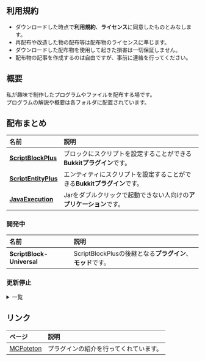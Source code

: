 ## 利用規約
- ダウンロードした時点で**利用規約**、**ライセンス**に同意したものとみなします。  
- 再配布や改造した物の配布等は配布物のライセンスに準じます。  
- ダウンロードした配布物を使用して起きた損害は一切保証しません。  
- 配布物の記事を作成するのは自由ですが、事前に連絡を行ってください。  

## 概要
私が趣味で制作したプログラムやファイルを配布する場です。  
プログラムの解説や概要は各フォルダに配置されています。  

## 配布まとめ
| 名前 | 説明 |
|:---|:---|
| [**ScriptBlockPlus**](https://github.com/yuttyann/FileArchive/tree/main/ScriptBlockPlus) | ブロックにスクリプトを設定することができる**Bukkitプラグイン**です。 |
| [**ScriptEntityPlus**](https://github.com/yuttyann/FileArchive/tree/main/ScriptEntityPlus) | エンティティにスクリプトを設定することができる**Bukkitプラグイン**です。 |
| [**JavaExecution**](https://github.com/yuttyann/FileArchive/tree/main/JavaExecution) | Jarをダブルクリックで起動できない人向けの**アプリケーション**です。 |

### 開発中
| 名前 | 説明 |
|:---|:---|
| **ScriptBlock-Universal** | ScriptBlockPlusの後継となる**プラグイン**、**モッド**です。 |

### 更新停止
<details>
<summary>一覧</summary>

| 名前 | 説明 |
|:---|:---|
| [AntiKnockBack](https://github.com/yuttyann/FileArchive/tree/main/AntiKnockBack) | エンティティのノックバックを無効化する**Bukkitプラグイン**です。 |
| [AutoMessage](https://github.com/yuttyann/FileArchive/tree/main/AutoMessage) | 任意のメッセージを定期的に送信することができる**Bukkitプラグイン**です。 |
| [AutoRespawn](https://github.com/yuttyann/FileArchive/tree/main/AutoRespawn) | リスポーン時の画面をスキップすることができる**Bukkitプラグイン**です。 |
| [BlockHat](https://github.com/yuttyann/FileArchive/tree/main/BlockHat) | ブロックをプレイヤー頭部に装備することができる**Bukkitプラグイン**です。 |
| [CheckPoint](https://github.com/yuttyann/FileArchive/tree/main/CheckPoint) | チェックポイントの保存と移動が可能になる**Bukkitプラグイン**です。 |
| [CustomChat](https://github.com/yuttyann/FileArchive/tree/main/CustomChat) | プレイヤーのチャットをカスタムすることができる**Bukkitプラグイン**です。 |
| [CustomMessage](https://github.com/yuttyann/FileArchive/tree/main/CustomMessage) | ゲーム内の様々なメッセージを変更することができる**Bukkitプラグイン**です。 |
| [GunCoolTime](https://github.com/yuttyann/FileArchive/tree/main/GunCoolTime) | 銃を持ち替えた際のクールタイムを追加する**Bukkitプラグイン**です。 |
| [GunScopeandRecoil](https://github.com/yuttyann/FileArchive/tree/main/GunScopeandRecoil) | 銃に上下リコイルとスコープ時の画像を追加する**Bukkitプラグイン**です。 |
| [KDstatus](https://github.com/yuttyann/FileArchive/tree/main/KDstatus) | キル/デス数を保存するシステムを追加する**Bukkitプラグイン**です。 |
| [KDStatus-vPotato](https://github.com/yuttyann/FileArchive/tree/main/KDStatus-vPotato) | PVP/PVEのキル/デス数を保存するシステムを追加する**Bukkitプラグイン**です。 |
| [Kits](https://github.com/yuttyann/FileArchive/tree/main/Kits) | 任意の組み合わせのアイテムの保存と呼び出しが可能になる**Bukkitプラグイン**です。 |
| [MetaandBlockChanger](https://github.com/yuttyann/FileArchive/tree/main/MetaandBlockChanger) | ブロックのメタデータを変更やコピー・ペーストが可能になる**Bukkitプラグイン**です。 |
| [OpenInventory](https://github.com/yuttyann/FileArchive/tree/main/OpenInventory) | プレイヤーのインベントリを遠隔で開き操作する事ができる**Bukkitプラグイン**です。 |
| [SignEditor](https://github.com/yuttyann/FileArchive/tree/main/SignEditor) | 再設置を行わずに看板を編集することができる**Bukkitプラグイン**です。 |
| [SignTeleport](https://github.com/yuttyann/FileArchive/tree/main/SignTeleport) | 看板に座標とワールド名を書き込む事で移動することができる**Bukkitプラグイン**です。 |
| [SkullPlugin](https://github.com/yuttyann/FileArchive/tree/main/SkullPlugin) | プレイヤーの頭を入手することができる**Bukkitプラグイン**です。 |
| [TPBugFix](https://github.com/yuttyann/FileArchive/tree/main/TPBugFix) | 一部バージョンに存在するテレポートに関する不具合を修正する**Bukkitプラグイン**です。 |
| [WorldProtection](https://github.com/yuttyann/FileArchive/tree/main/WorldProtection) | 簡単な設定でワールドを保護することができる**Bukkitプラグイン**です。 |
</details>

## リンク
| ページ | 説明 |
|:---|:---|
| [MCPoteton](https://mcpoteton.com/) | プラグインの紹介を行ってくれています。 |